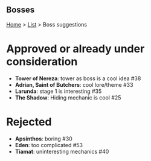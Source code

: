 Bosses
------

[Home](../../README.md) > [List](list.md) > Boss suggestions

# Approved or already under consideration

- **Tower of Nereza**: tower as boss is a cool idea #38
- **Adrian, Saint of Butchers**: cool lore/theme #33
- **Larunda**: stage 1 is interesting #35
- **The Shadow**: Hiding mechanic is cool #25

# Rejected

- **Apsinthos**: boring #30
- **Eden**: too complicated #53
- **Tiamat**: uninteresting mechanics #40


